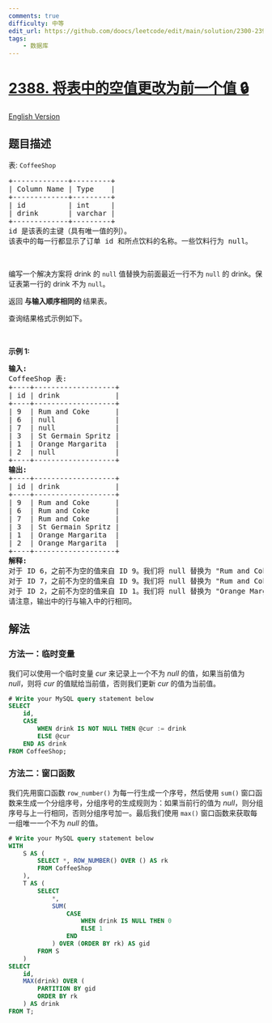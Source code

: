 ```yaml
---
comments: true
difficulty: 中等
edit_url: https://github.com/doocs/leetcode/edit/main/solution/2300-2399/2388.Change%20Null%20Values%20in%20a%20Table%20to%20the%20Previous%20Value/README.md
tags:
    - 数据库
---
```


# [2388. 将表中的空值更改为前一个值 🔒](https://leetcode.cn/problems/change-null-values-in-a-table-to-the-previous-value)

[English Version](/solution/2300-2399/2388.Change%20Null%20Values%20in%20a%20Table%20to%20the%20Previous%20Value/README_EN.md)

## 题目描述

<!-- 这里写题目描述 -->

<p>表: <code>CoffeeShop</code></p>

<pre>
+-------------+---------+
| Column Name | Type    |
+-------------+---------+
| id          | int     |
| drink       | varchar |
+-------------+---------+
id 是该表的主键（具有唯一值的列）。
该表中的每一行都显示了订单 id 和所点饮料的名称。一些饮料行为 null。
</pre>

<p>&nbsp;</p>

<p>编写一个解决方案将 drink 的 <code>null</code>&nbsp;值替换为前面最近一行不为 <code>null</code>&nbsp;的 drink。保证表第一行的 drink 不为 <code>null</code>。</p>

<p>返回&nbsp;<strong>与输入顺序相同的&nbsp;</strong>结果表。</p>

<p>查询结果格式示例如下。</p>

<p>&nbsp;</p>

<p><strong class="example">示例 1:</strong></p>

<pre>
<strong>输入:</strong> 
CoffeeShop 表:
+----+-------------------+
| id | drink             |
+----+-------------------+
| 9  | Rum and Coke      |
| 6  | null              |
| 7  | null              |
| 3  | St Germain Spritz |
| 1  | Orange Margarita  |
| 2  | null              |
+----+-------------------+
<strong>输出:</strong> 
+----+-------------------+
| id | drink             |
+----+-------------------+
| 9  | Rum and Coke      |
| 6  | Rum and Coke      |
| 7  | Rum and Coke      |
| 3  | St Germain Spritz |
| 1  | Orange Margarita  |
| 2  | Orange Margarita  |
+----+-------------------+
<strong>解释:</strong> 
对于 ID 6，之前不为空的值来自 ID 9。我们将 null 替换为 "Rum and Coke"。
对于 ID 7，之前不为空的值来自 ID 9。我们将 null 替换为 "Rum and Coke"。
对于 ID 2，之前不为空的值来自 ID 1。我们将 null 替换为 "Orange Margarita"。
请注意，输出中的行与输入中的行相同。
</pre>

## 解法

### 方法一：临时变量

我们可以使用一个临时变量 $cur$ 来记录上一个不为 $null$ 的值，如果当前值为 $null$，则将 $cur$ 的值赋给当前值，否则我们更新 $cur$ 的值为当前值。

<!-- tabs:start -->

```sql
# Write your MySQL query statement below
SELECT
    id,
    CASE
        WHEN drink IS NOT NULL THEN @cur := drink
        ELSE @cur
    END AS drink
FROM CoffeeShop;
```

<!-- tabs:end -->

### 方法二：窗口函数

我们先用窗口函数 `row_number()` 为每一行生成一个序号，然后使用 `sum()` 窗口函数来生成一个分组序号，分组序号的生成规则为：如果当前行的值为 $null$，则分组序号与上一行相同，否则分组序号加一。最后我们使用 `max()` 窗口函数来获取每一组唯一一个不为 $null$ 的值。

<!-- tabs:start -->

```sql
# Write your MySQL query statement below
WITH
    S AS (
        SELECT *, ROW_NUMBER() OVER () AS rk
        FROM CoffeeShop
    ),
    T AS (
        SELECT
            *,
            SUM(
                CASE
                    WHEN drink IS NULL THEN 0
                    ELSE 1
                END
            ) OVER (ORDER BY rk) AS gid
        FROM S
    )
SELECT
    id,
    MAX(drink) OVER (
        PARTITION BY gid
        ORDER BY rk
    ) AS drink
FROM T;
```

<!-- tabs:end -->

<!-- end -->
